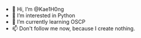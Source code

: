 - 👋 Hi, I’m @Kae1H0ng
- 👀 I’m interested in Python
- 🌱 I’m currently learning OSCP
- 📫 Don't follow me now, because I create nothing.

<!---
Kae1H0ng/Kae1H0ng is a ✨ special ✨ repository because its `README.md` (this file) appears on your GitHub profile.
You can click the Preview link to take a look at your changes.
--->
